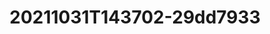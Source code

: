 ---
title: 20211031T143702-29dd7933
takenAt: 2021-10-31T14:37:02.000Z
license: CC BY-ND 4.0
url: >-
  //images.ctfassets.net/bncv3c2gt878/4J0LDOMmgeJCVSWandDoc4/f263f1a35dfc40a7059b45ab05cfbdbf/IMG_20211031_153702
size: 9553093
image:
  width: 9392
  height: 3808
geo:
  lat: 63.447026
  lng: 10.426495
contentType: image/jpeg
mediaInfo:
  Image:
    ImageWidth: 9392
    Model: LE2123
    ImageLength: 3808
    Make: OnePlus
    ExifTag: 145
    Orientation: 0
    DateTime: 2021:10:31 15:37:02
    GPSTag: 347
  Photo:
    DateTimeOriginal: 2021:10:31 15:37:02
    SubSecTimeOriginal: '756'
    DateTimeDigitized: 2021:10:31 15:37:02
    FocalLength:
      - 6.06
    ExposureTime:
      - 0.002070393374741201
    ISOSpeedRatings: 125
    Flash: 0
    SubSecTime: '756'
    SubSecTimeDigitized: '756'
    LightSource: 0
    FNumber:
      - 1.88
  GPSInfo:
    GPSLatitude:
      - 63.447026
      - 0
      - 0
    GPSLatitudeRef: 'N'
    GPSLongitudeRef: E
    GPSLongitude:
      - 10.426495
      - 0
      - 0
---